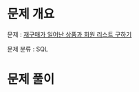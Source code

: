 # 문제 개요

문제 : [재구매가 일어난 상품과 회원 리스트 구하기](https://school.programmers.co.kr/learn/courses/30/lessons/131536)

문제 분류 : SQL

# 문제 풀이
